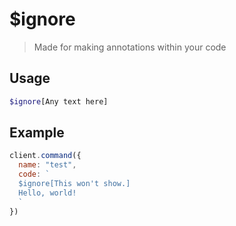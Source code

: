 # $ignore

> Made for making annotations within your code

## Usage

```php
$ignore[Any text here]
```

## Example

```js
client.command({
  name: "test",
  code: `
  $ignore[This won't show.]
  Hello, world!
  `  
})
```